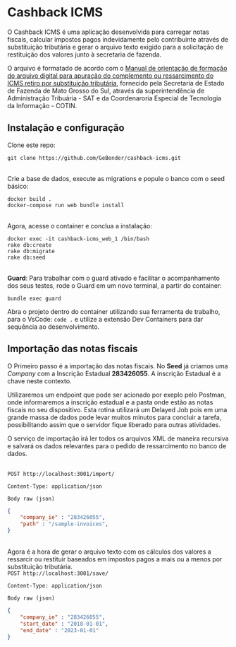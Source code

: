 # Cashback ICMS
O Cashback ICMS é uma aplicação desenvolvida para carregar notas fiscais, calcular impostos pagos indevidamente pelo contribuinte através de substituição tributária e gerar o arquivo texto exigido para a solicitação de restituição  dos valores junto à secretaria de fazenda.

O arquivo é formatado de acordo com o [Manual de orientação de formação  do arquivo digital para apuração do complemento ou ressarcimento do ICMS retiro por substituição tributária](https://www.substituicaotributaria.ms.gov.br/wp-content/uploads/2023/02/Manual-do-Ressarcimento-ICMS-ST-versao-17-atualizado-em-17_02_2023.docx), fornecido pela Secretaria de Estado de Fazenda de Mato Grosso do Sul, através da superintendência de Administração Tribuária - SAT e da Coordenaroria Especial de Tecnologia da Informação - COTIN.

## Instalação e configuração
Clone este repo:

    git clone https://github.com/GeBender/cashback-icms.git
   
\
Crie a base de dados, execute as migrations e popule o banco com o seed básico:

    docker build .
    docker-compose run web bundle install

\
Agora, acesse o container e conclua a instalação:

    docker exec -it cashback-icms_web_1 /bin/bash
    rake db:create
    rake db:migrate
    rake db:seed


\
**Guard**: Para trabalhar com o guard ativado e facilitar o acompanhamento dos seus testes, rode o Guard em um novo terminal, a partir do container:

    bundle exec guard


Abra o projeto dentro do container utilizando sua ferramenta de trabalho, para o VsCode: ```code .``` e utilize a extensão Dev Containers para dar sequência ao desenvolvimento.

## Importação das notas fiscais
O Primeiro passo é a importação das notas fiscais. No **Seed** já criamos uma *Company* com a Inscrição Estadual **283426055**. A inscrição Estadual é a chave neste contexto.

Utilizaremos um endpoint que pode ser acionado por exeplo pelo Postman, onde informaremos a inscrição estadual e a pasta onde estão as notas fiscais no seu dispositivo. Esta rotina utilizará um Delayed Job pois em uma grande massa de dados pode levar muitos minutos para concluir a tarefa, possibilitando assim que o servidor fique liberado para outras atividades.

O serviço de importação irá ler todos os arquivos XML de maneira recursiva e salvará os dados relevantes para o pedido de ressarcimento no banco de dados.

\
```POST http://localhost:3001/import/```
 
```Content-Type: application/json```
    
```Body raw (json)```

```json
{
    "company_ie" : "283426055",
    "path" : "/sample-invoices",
}
```

\
Agora é a hora de gerar o arquivo texto com os cálculos dos valores a ressarcir ou restituir baseados em impostos pagos a mais ou a menos por substituição tributária.
\
```POST http://localhost:3001/save/```
 
```Content-Type: application/json```
    
```Body raw (json)```

```json
{
    "company_ie" : "283426055",
    "start_date" : "2018-01-01",
    "end_date" : "2023-01-01"
}
```